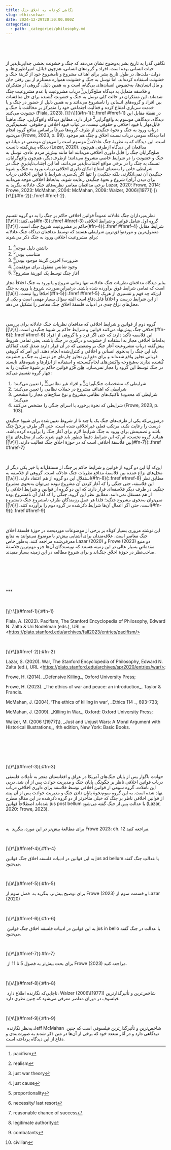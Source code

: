 ```yaml
---
title: نگاهی کوتاه به اخلاق جنگ
slug: ethicsofwar
date: 2024-12-29T20:30:00.000Z
categories:
  - path: _categories/philosophy.md
---
```


 

 

نگاهی گذرا به تاریخ بشر به‌وضوح نشان می‌دهد که جنگ و خشونت بخشی جدایی‌ناپذیر از حیات انسانی بوده است. افراد و گروه‌های انسانی، هم‌چون قبائل، امپراطوری‌ها، و دولت-ملت‌ها، در طول تاریخ بشر برای اهداف مشروع و نامشروع خود از گزینۀ جنگ و خشونت استفاده کرده‌اند. اما توسل به جنگ و خشونت همواره مستلزم از بین رفتن جان و مال انسان‌ها، به‌خصوص انسان‌های بی‌گناه، است و به همین دلیل، گروهی از متفکران و فلاسفه متمایل به دیدگاه صلح‌گرایی[^1] درباب مشروعیت یا عدم مشروعیت جنگ شده‌اند. این متفکران در حالت کلی توسل به جنگ و خشونتِ کُشنده برای حل مناقشات بین افراد و گروه‌های انسانی را نامشروع می‌دانند و به همین دلیل از حضور در جنگ و یا خدمت سربازی امتناع کرده و فعالیت اجتماعی خود را متمرکز بر مخالفت با جنگ و خشونت می‌کنند (Fiala, 2023). \[\\\[۱\\]]\(#fn-1){:.fnref #fnref-1} در نقطۀ مقابلِ این دیدگاه، دیدگاهی موسوم به واقع‌گرایی[^2] قرار دارد. مطابق دیدگاه واقع‌گرایی، جنگ ماهیتاً قابل‌مهار با قیود اخلاقی و حقوقی نیست. در غیاب قیود اخلاقی و حقوقی، تصمیم‌گیری درباب ورود به جنگ و نحوۀ جنگیدن از طرف گروه‌ها صرفاً براساس منافع گروه انجام می‌شود (Frowe, 2023, p. 99). اما دیدگاه سومی درباب نسبت اخلاق و جنگ هم موجود است. این دیدگاه که به نظریۀ جنگ عادلانه[^3] موسوم است را می‌توان موضعی در میانۀ دو دیدگاه پیش‌گفته دانست (Lazar, 2020). مدافعان این دیدگاه ازطرفی هم‌چون صلح‌گرایان جنگ را قابل داوری اخلاقی می‌دانند اما مانند بیش‌ترِ مردم عادی، توسل به جنگ و خشونت را در شرایط خاصی مشروع می‌دانند؛ ازطرف‌دیگر، هم‌چون واقع‌گرایان، تمسک به جنگ را در برخی مواقع اجتناب‌ناپذیر می‌دانند، اما این اجتناب‌ناپذیریِ جنگ در شرایطی خاص را به‌معنای امتناع امکان داوری اخلاقی درباب ورود به جنگ و شیوۀ جنگیدن آن نمی‌انگارند، بلکه جنگیدن را تنها اگر یک‌سری شرایط یا قوانین اخلاقی درباب شروع و نحوۀ جنگیدن رعایت شوند، به‌لحاظ اخلاقی موجه می‌دانند (برای دیدن آرای برخی مدافعان معاصر نظریه‌های جنگ عادلانه بنگرید به Lazar, 2020؛ Frowe, 2014؛ Frowe, 2023؛ McMahan, 2004؛ McMahan, 2009؛ Walzer, 2006\\\[1977]) \[\\\[۲\\]]\(#fn-2){:.fnref #fnref-2}.

 

نظریه‌پردازان جنگ عادلانه عموماً قوانین اخلاقی حاکم بر جنگ را به دو گروه تقسیم می‌کنند: \[\\\[۳\\]]\(#fn-3){:.fnref #fnref-3} گروه اول شامل قوانین و شرایط اخلاقی حاکم بر مشروعیت شروع جنگ است. \[\\\[۴\\]]\(#fn-4){:.fnref #fnref-4} شرایط مقابل معمول‌ترین و موردتوافق‌ترین شرایطی هستند که توسط مدافعان دیدگاه جنگ عادلانه برای مشروعیت اخلاقی ورود به جنگ ذکر می‌شوند: 

1. داشتن دلیل موجه[^4]
2. متناسب بودن[^5]
3. ضرورت/ آخرین گزینۀ موجود بودن[^6]
4. وجود شانس معقول برای موفقیت[^7]
5. آغاز جنگ توسط یک اتوریتۀ مشروع[^8]

بنابر دیدگاه مدافعان نظریات جنگ عادلانه، تنها زمانی شروع و یا ورود به جنگ اخلاقاً مجاز است که تمامی شرایط فوق برآورده شده باشند. درغیراین‌صورت، شروع یا ورود به جنگ اخلاقاً روا نیست. \[\\\[۵\\]]\(#fn-5){:.fnref #fnref-5} این‌که چه فهم و تفسیری از هریک از این شرایط درست و اخلاقاً قابل‌دفاع است البته سؤال بسیار مهمی است و یکی از محل‌های نزاع جدی در ادبیات فلسفۀ اخلاق جنگ معاصر را تشکیل می‌دهد.

 

گروه دوم از قوانین و شرایط اخلاقی که مدافعان نظریات جنگ عادلانه برای بررسی اخلاقی جنگ پیش‌نهاد می‌کنند قوانین و شرایط حاکم بر شیوۀ جنگیدن است. \[\\\[۶\\]]\(#fn-6){:.fnref #fnref-6} این فلاسفه تأکید دارند که حتی اگر فرد و یا گروهی از افراد به‌لحاظ اخلاقی مجاز به استفاده از خشونت و درگیری در جنگ باشند، یعنی تمامی شروط پیش‌گفته درباب مشروعیت آغاز جنگ بر وضعیتی که در آن قرار دارند صدق کنند، کماکان باید این جنگ را به‌نحوی انسانی و اخلاقی و کنترل‌شده انجام دهند. این امر که گروهی قربانی تجاوز واقع شده‌اند و برای دفعِ این تجاوز چاره‌ای جز توسل به جنگ و خشونتِ کُشنده ندارند به‌هیچ‌وجه واکنش‌های لجام‌گسیخته و استفاده از ابزارها و شیوه‌های ناپسند در جنگ توسط این گروه را مجاز نمی‌سازد. هِلِن فْرُو قوانین حاکم بر شیوۀ جنگیدن را به چهار گروه تقسیم می‌کند: 
1. شرایطی که مشخصاتِ جنگ‌آوران[^9] و افراد غیر نظامی[^10] را تعیین می‌کنند؛
2. شرایطی که اهداف مشروع در حملات نظامی را تعیین می‌کنند؛
3. شرایطی که محدودۀ تاکتیک‌های نظامی مشروع و نوع سلاح‌های مجاز را مشخص می‌کنند؛
4. شرایطی که نحوۀ برخورد با اسرای جنگی را مشخص می‌کنند (Frowe, 2023, p. 103). 

درصورتی‌که یکی از طرف‌های جنگ یک یا چند تا از شروط تعیین‌شده برای شیوۀ جنگیدنِ درست را رعایت نکند، مرتکب فعلی غیراخلاقی شده است، حتی اگر طرفِ برحقِّ جنگ باشد و تصمیمش برای ورود به جنگ شرایط لازم برای آغاز جنگ را برآورده کرده باشد. همانند گروه نخست، این‌که این شرایط دقیقاً چطور باید فهم شوند یکی از محل‌های نزاع بین فلاسفۀ اخلاقی است که در حوزۀ اخلاق جنگ فعالیت دارند. \[\\\[۷\\]]\(#fn-7){:.fnref #fnref-7}

 

این‌که آیا این دو گروه از قوانین و شرایط حاکم بر جنگ از مستقل‌اند یا خیر یکی دیگر از محل‌های نزاع عمده بین فلاسفۀ مدافع نظریات جنگ عادلانه است. گروهی از فلاسفه به استقلال این دو گروه از هم اعتقاد دارند. \[\\\[۸\\]]\(#fn-8){:.fnref #fnref-8} مطابق نظر این فلاسفه، حتی جنگی را که آغاز کردن آن مشروع نبوده می‌توان به‌نحوی مشروع جنگید. در طرف دیگر فلاسفه‌ای قرار دارند که این دو گروه از قوانین و شرایط اخلاقی را از هم مستقل نمی‌دانند. مطابق نظر این گروه، جنگی را که آغاز آن نامشروع بوده نمی‌توان به‌نحوی مشروع جنگید؛ فلذا هر عملِ رزمندگانِ طرفِ نامشروعِ جنگ نامشروع است، حتی اگر اعمال آن‌ها شرایط ذکرشده در گروه دوم را برآورده کنند. \[\\\[۹\\]]\(#fn-9){:.fnref #fnref-9}

 

این نوشته مروری بسیار کوتاه بر برخی از موضوعات موردبحث در حوزۀ فلسفۀ اخلاق جنگ معاصر است. علاقه‌مندان برای آشنایی بیش‌تر با موضوع می‌توانند به منابع معرفی‌شده مراجعه کنند. به‌طور خاص Lazar (2020) و Frowe (2023) دو منبع مقدماتیِ بسیار عالی در این زمینه هستند که نویسندگان آن‌ها جزو مهم‌ترین فلاسفۀ صاحب‌نظر در حوزۀ اخلاق جنگ‌اند و برای شروعِ مطالعه در این زمینه بسیار مفیدند.

 

 

 

\*\*\*

 

[\[\\\[]()۱\\]]\(#fnref-1){:#fn-1}

Fiala, A. (2023). Pacifism, The Stanford Encyclopedia of Philosophy, Edward N. Zalta & Uri Nodelman (eds.), URL = \<https://plato.stanford.edu/archives/fall2023/entries/pacifism/>

 

\[\\\[۲\\]]\(#fnref-2){:#fn-2}

Lazar, S. (2020). War, The Stanford Encyclopedia of Philosophy, Edward N. Zalta (ed.), URL \<https://plato.stanford.edu/archives/spr2020/entries/war/>;

Frowe, H. (2014). \_Defensive Killing\_, Oxford University Press;

Frowe, H. (2023). \_The ethics of war and peace: an introduction\_. Taylor & Francis.

McMahan, J. (2004), ‘The ethics of killing in war’, \_Ethics 114 \_, 693–733;

McMahan, J. (2009). \_Killing in War\_, Oxford: Oxford University Press;

Walzer, M. (2006 \\\[1977]\\), \_Just and Unjust Wars: A Moral Argument with Historical Illustrations\_, 4th edition, New York: Basic Books.

 

 

 

\[\\\[۳\\]]\(#fnref-3){:#fn-3}

حوادث ناگوار پس از پایان جنگ‌های آمریکا در عراق و افغانستان منجر به تأملات فلسفی درباب قوانین اخلاقی ناظر بر چگونگی پایان جنگ و مدیریت حوادث پس از آن شد. درپی این تأملات، گروه سومی از قوانین اخلاقی توسط فلاسفه برای داوری اخلاقی درباب نحوۀ پایان دادن جنگ و مدیریت حوادث پس از آن پیش‎نهاد شده است. به این گروهِ سوم از قوانین اخلاقی ناظر بر جنگ که خیلی متأخرتر از دو گروه ذکرشده در این مقاله مطرح شده‌اند اصطلاحاً قوانین jus post bellum یا عدالت پس از جنگ گفته می‌شود (Lazar, 2020؛ Frowe, 2023).

 

برای مطالعۀ بیش‌تر در این مورد، بنگرید  به Frowe 2023: ch. 12 مراجعه کنید.

 

\[\\\[۴\\]]\(#fnref-4){:#fn-4}

به این قوانین در ادبیات فلسفه اخلاق جنگ قوانینِ jus ad bellum یا عدالتِ جنگ گفته می‌شود.

 

\[\\\[۵\\]]\(#fnref-5){:#fn-5}

برای توضیح بیش‌تر، بنگرید به  فصل سوم از Frowe (2023) و قسمت سوم از Lazar (2020)

 

\[\\\[۶\\]]\(#fnref-6){:#fn-6}

 به این قوانین در ادبیات فلسفه اخلاق جنگ قوانینِ jus in bello یا عدالت در جنگ گفته می‌شود.

 

\[\\\[۷\\]]\(#fnref-7){:#fn-7}

 برای بحث بیش‌تر به فصول 5 تا 11 از Frowe (2023) مراجعه کنید.

 

\[\\\[۸\\]]\(#fnref-8){:#fn-8}

 تاجایی‌که نگارنده اطلاع دارد، Walzer (2006\\\[1977]) شاخص‌ترین و تأثیرگذارترین فیلسوف در دوران معاصر معرفی می‌شود که چنین نظری دارد.

 

\[\\\[۹\\]]\(#fnref-9){:#fn-9}

 به‌نظر نگارنده،Jeff McMahan  شاخص‌ترین و تأثیرگذارترین فیلسوفی است که چنین دیدگاهی دارد و در آثار متعدد خود که برخی از آن‌ها در متن ذکر شدند به صورت‌بندی و دفاع از این دیدگاه پرداخته است.

[^1]: pacifism 
[^2]: realism
[^3]: just war theory
[^4]: just cause
[^5]: proportionality
[^6]: necessity/ last resort
[^7]: reasonable chance of success
[^8]: legitimate authority
[^9]: combatants
[^10]: civilian
